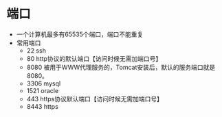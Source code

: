 # 端口
* 一个计算机最多有65535个端口，端口不能重复
* 常用端口
  * 22 ssh
  * 80 http协议的默认端口【访问时候无需加端口号】
  * 8080 被用于WWW代理服务的，Tomcat安装后，默认的服务端口就是8080。
  * 3306 mysql
  * 1521 oracle
  * 443 https协议默认端口【访问时候无需加端口号】
  * 8443 https
